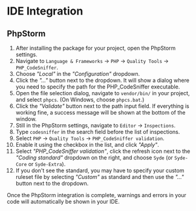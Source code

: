 # IDE Integration

## PhpStorm

1. After installing the package for your project, open the PhpStorm settings.
2. Navigate to `Language & Frameworks` -> `PHP` -> `Quality Tools` -> `PHP_CodeSniffer`.
3. Choose _"Local"_ in the _"Configuration"_ dropdown.
4. Click the _"..."_ button next to the dropdown. It will show a dialog where you need to specify the path for the PHP_CodeSniffer executable.
5. Open the file selection dialog, navigate to `vendor/bin/` in your project, and select `phpcs`. (On Windows, choose `phpcs.bat`.)
6. Click the _"Validate"_ button next to the path input field. If everything is working fine, a success message will be shown at the bottom of the window.
7. Still in the PhpStorm settings, navigate to `Editor` -> `Inspections`.
8. Type `codesniffer` in the search field before the list of inspections.
9. Select `PHP` -> `Quality Tools` -> `PHP_CodeSniffer validation`.
10. Enable it using the checkbox in the list, and click _"Apply"_.
11. Select _"PHP_CodeSniffer validation"_, click the refresh icon next to the _"Coding standard"_ dropdown on the right, and choose `Syde` (or `Syde-Core` or `Syde-Extra`).
12. If you don't see the standard, you may have to specify your custom ruleset file by selecting _"Custom"_ as standard and then use the _"..."_ button next to the dropdown.

Once the PhpStorm integration is complete, warnings and errors in your code will automatically be shown in your IDE.
